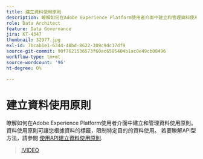 ```yaml
---
title: 建立資料使用原則
description: 瞭解如何在Adobe Experience Platform使用者介面中建立和管理資料使用原則。 資料使用原則可讓您根據資料的標籤，限制特定目的的資料使用。
role: Data Architect
feature: Data Governance
jira: KT-4347
thumbnail: 32977.jpg
exl-id: 7bcab1e1-6344-48bd-8622-309c9dc17df9
source-git-commit: 90f7621536573f60ac6585404b1ac0e49cb08496
workflow-type: tm+mt
source-wordcount: '96'
ht-degree: 0%

---
```


# 建立資料使用原則

瞭解如何在Adobe Experience Platform使用者介面中建立和管理資料使用原則。 資料使用原則可讓您根據資料的標籤，限制特定目的的資料使用。 若要瞭解API型方法，請參閱 [使用API建立資料使用原則](https://experienceleague.adobe.com/docs/experience-platform/data-governance/policies/create.html).

>[!VIDEO](https://video.tv.adobe.com/v/32977?quality=12&learn=on)